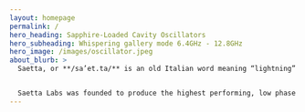```yaml
---
layout: homepage
permalink: /
hero_heading: Sapphire-Loaded Cavity Oscillators
hero_subheading: Whispering gallery mode 6.4GHz - 12.8GHz
hero_image: /images/oscillator.jpeg
about_blurb: >
  Saetta, or **/sa’et.ta/** is an old Italian word meaning “lightning” or “quick”.


  Saetta Labs was founded to produce the highest performing, low phase noise microwave oscillators. The core technology is based on whispering gallery mode sapphire loaded cavity (SLC). The company’s goal is to bring this technology from the physics lab to the microwave systems designer and to extend the use of the technology to more mainstream applications, such as radar, calibration, measurement, communications.
---
```

